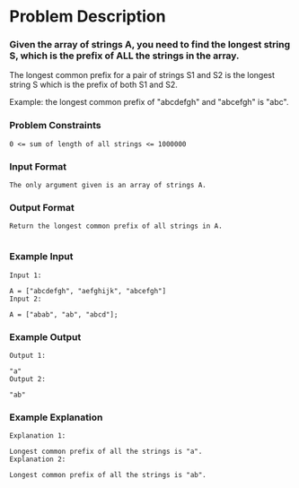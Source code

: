 # Problem Description

### Given the array of strings A, you need to find the longest string S, which is the prefix of ALL the strings in the array.

The longest common prefix for a pair of strings S1 and S2 is the longest string S which is the prefix of both S1 and S2.

Example: the longest common prefix of "abcdefgh" and "abcefgh" is "abc".

### Problem Constraints

```
0 <= sum of length of all strings <= 1000000
```

### Input Format

```
The only argument given is an array of strings A.
```

### Output Format

```
Return the longest common prefix of all strings in A.


```

### Example Input

```
Input 1:

A = ["abcdefgh", "aefghijk", "abcefgh"]
Input 2:

A = ["abab", "ab", "abcd"];
```

### Example Output

```
Output 1:

"a"
Output 2:

"ab"
```

### Example Explanation

```
Explanation 1:

Longest common prefix of all the strings is "a".
Explanation 2:

Longest common prefix of all the strings is "ab".
```
